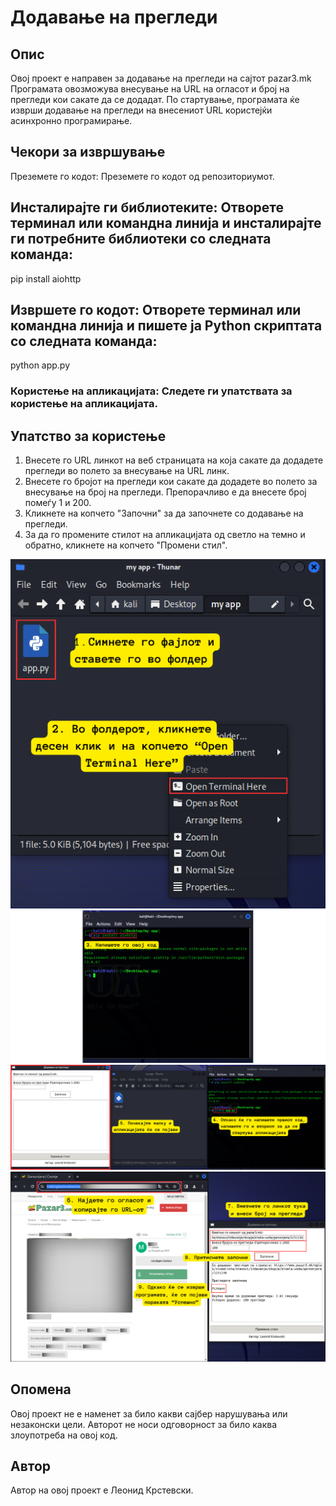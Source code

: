 # Додавање на прегледи

## Опис

Овој проект е направен за додавање на прегледи на сајтот pazar3.mk
Програмата овозможува внесување на URL на огласот и број на прегледи кои сакате да се додадат. По стартување, програмата ќе изврши додавање на прегледи на внесениот URL користејќи асинхронно програмирање.

## Чекори за извршување
Преземете го кодот: Преземете го кодот од репозиториумот.

## Инсталирајте ги библиотеките: Отворете терминал или командна линија и инсталирајте ги потребните библиотеки со следната команда:
pip install aiohttp

## Извршете го кодот: Отворете терминал или командна линија и пишете ја Python скриптата со следната команда:
python app.py

### Користење на апликацијата: Следете ги упатствата за користење на апликацијата.

## Упатство за користење

1. Внесете го URL линкот на веб страницата на која сакате да додадете прегледи во полето за внесување на URL линк.
2. Внесете го бројот на прегледи кои сакате да додадете во полето за внесување на број на прегледи. Препорачливо е да внесете број помеѓу 1 и 200.
3. Кликнете на копчето "Започни" за да започнете со додавање на прегледи.
4. За да го промените стилот на апликацијата од светло на темно и обратно, кликнете на копчето "Промени стил".

![Screenshot](1.png)
![Screenshot](2.png)
![Screenshot](3.png)
![Screenshot](4.png)


## Опомена

Овој проект не е наменет за било какви сајбер нарушувања или незаконски цели. Авторот не носи одговорност за било каква злоупотреба на овој код.

## Автор

Автор на овој проект е Леонид Крстевски.
